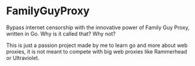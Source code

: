 # FamilyGuyProxy
Bypass internet censorship with the innovative power of Family Guy Proxy, written in Go. Why is it called that? Why not?

This is just a passion project made by me to learn go and more about web proxies, it is not meant to compete with big web proxies like Rammerhead or Ultraviolet.
